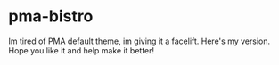pma-bistro
==========

Im tired of PMA default theme, im giving it a facelift. Here's my version. Hope you like it and help make it better!
